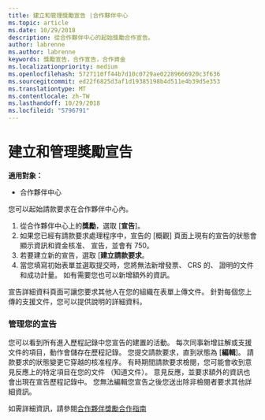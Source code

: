 ```yaml
---
title: 建立和管理獎勵宣告 |合作夥伴中心
ms.topic: article
ms.date: 10/29/2018
description: 從合作夥伴中心的起始獎勵合作宣告。
author: labrenne
ms.author: labrenne
keywords: 獎勵宣告，合作宣告，合作資金
ms.localizationpriority: medium
ms.openlocfilehash: 5727110ff44b7d10c0729ae02289666920c3f636
ms.sourcegitcommit: ed22f6825d3af1d19385198b4d511e4b39d5e353
ms.translationtype: MT
ms.contentlocale: zh-TW
ms.lasthandoff: 10/29/2018
ms.locfileid: "5796791"
---
```

# <a name="create-and-manage-an-incentives-claim"></a>建立和管理獎勵宣告

**適用對象：**
- 合作夥伴中心

您可以起始請款要求在合作夥伴中心內。 

1. 從合作夥伴中心上的**獎勵**，選取 [**宣告**]。
2.  如果您已經有請款要求處理程序中，宣告的 [概觀] 頁面上現有的宣告的狀態會顯示資訊和資金核准、 宣告，並會有 750。
3.  若要建立新的宣告，選取 [**建立請款要求**。
4.  當您填寫初始表單並選取提交時，您將無法新增發票、 CRS 的、 證明的文件和成功計量。 如有需要您也可以新增額外的資訊。

宣告詳細資料頁面可讓您要求其他人在您的組織在表單上傳文件。 針對每個您上傳的支援文件，您可以提供說明的詳細資料。 

### <a name="manage-your-claims"></a>管理您的宣告

您可以看到所有進入歷程記錄中您宣告的建置的活動。 每次同事新增註解或支援文件的項目，動作會儲存在歷程記錄。 您提交請款要求，直到狀態為 [**編輯**]。 請款要求的狀態變更它穿越的核准程序。 有時期間請款要求檢閱，您可能會收到意見反應上的特定項目在您的文件 （知道文件）。 意見反應，並要求額外的資訊也會出現在宣告歷程記錄中。 您無法編輯您宣告之後您送出除非檢閱者要求其他詳細資訊。

如需詳細資訊，請參閱[合作夥伴獎勵合作指南](https://assets.microsoft.com/coop-guidebook.pdf)
